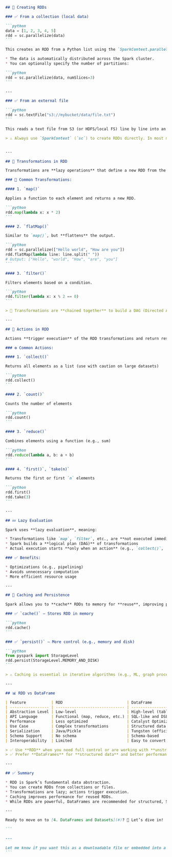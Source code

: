 

````markdown
## 🔹 Creating RDDs

### ✅ From a collection (local data)

```python
data = [1, 2, 3, 4, 5]
rdd = sc.parallelize(data)
```

This creates an RDD from a Python list using the `SparkContext.parallelize()` method.

* The data is automatically distributed across the Spark cluster.
* You can optionally specify the number of partitions:

```python
rdd = sc.parallelize(data, numSlices=3)
```

---

### ✅ From an external file

```python
rdd = sc.textFile("s3://mybucket/data/file.txt")
```

This reads a text file from S3 (or HDFS/local FS) line by line into an RDD.

> ⚠️ Always use `SparkContext` (`sc`) to create RDDs directly. In most modern PySpark workflows, structured data is preferred via `SparkSession` and DataFrames.


---

## 🔹 Transformations in RDD

Transformations are **lazy operations** that define a new RDD from the existing one. These are not executed immediately.

### 🔧 Common Transformations:

#### 1. `map()`

Applies a function to each element and returns a new RDD.

```python
rdd.map(lambda x: x * 2)
```

#### 2. `flatMap()`

Similar to `map()`, but **flattens** the output.

```python
rdd = sc.parallelize(["Hello world", "How are you"])
rdd.flatMap(lambda line: line.split(" "))
# Output: ["Hello", "world", "How", "are", "you"]
```

#### 3. `filter()`

Filters elements based on a condition.

```python
rdd.filter(lambda x: x % 2 == 0)
```

> 🔁 Transformations are **chained together** to build a DAG (Directed Acyclic Graph), and only executed when an action is called.

---

## 🔹 Actions in RDD

Actions **trigger execution** of the RDD transformations and return results.

### ⚙️ Common Actions:

#### 1. `collect()`

Returns all elements as a list (use with caution on large datasets)

```python
rdd.collect()
```

#### 2. `count()`

Counts the number of elements

```python
rdd.count()
```

#### 3. `reduce()`

Combines elements using a function (e.g., sum)

```python
rdd.reduce(lambda a, b: a + b)
```

#### 4. `first()`, `take(n)`

Returns the first or first `n` elements

```python
rdd.first()
rdd.take(3)
```

---

## 💤 Lazy Evaluation

Spark uses **lazy evaluation**, meaning:

* Transformations like `map`, `filter`, etc., are **not executed immediately**
* Spark builds a **logical plan (DAG)** of transformations
* Actual execution starts **only when an action** (e.g., `collect()`, `count()`) is called

### ✅ Benefits:

* Optimizations (e.g., pipelining)
* Avoids unnecessary computation
* More efficient resource usage

---

## 🧠 Caching and Persistence

Spark allows you to **cache** RDDs to memory for **reuse**, improving performance when the same RDD is accessed multiple times.

### ✅ `cache()` – Stores RDD in memory

```python
rdd.cache()
```

### ✅ `persist()` – More control (e.g., memory and disk)

```python
from pyspark import StorageLevel
rdd.persist(StorageLevel.MEMORY_AND_DISK)
```

> ⚠️ Caching is essential in iterative algorithms (e.g., ML, graph processing)

---

## 📊 RDD vs DataFrame

| Feature           | RDD                            | DataFrame                     |
| ----------------- | ------------------------------ | ----------------------------- |
| Abstraction Level | Low-level                      | High-level (table-like)       |
| API Language      | Functional (map, reduce, etc.) | SQL-like and DSL              |
| Performance       | Less optimized                 | Catalyst Optimizer (faster)   |
| Use Case          | Complex transformations        | Structured data processing    |
| Serialization     | Java/Pickle                    | Tungsten (efficient binary)   |
| Schema Support    | No schema                      | Schema-based                  |
| Interoperability  | Limited                        | Easy to convert to Pandas/SQL |

> ✅ Use **RDD** when you need full control or are working with **unstructured data**
> ✅ Prefer **DataFrames** for **structured data** and better performance

---

## ✅ Summary

* RDD is Spark’s fundamental data abstraction.
* You can create RDDs from collections or files.
* Transformations are lazy; actions trigger execution.
* Caching improves performance for reused RDDs.
* While RDDs are powerful, DataFrames are recommended for structured, SQL-like data processing.

---

Ready to move on to [4. DataFrames and Datasets](#)? 📑 Let’s dive in!

```

---

Let me know if you want this as a downloadable file or embedded into a GitHub `README.md`.
```
